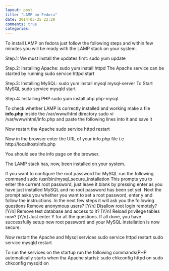 ```yaml
---
layout: post
title: "LAMP on Fedora"
date: 2014-05-25 22:29
comments: true
categories: 
---
```

To install LAMP on fedora just follow the following steps and within few minutes you will be ready with the LAMP stack on your system.

Step.1: We must install the updates first:
	sudo yum update
	
Step.2: Installing Apache:
	sudo yum install httpd
The Apache service can be started by running
	sudo service httpd start

Step.3: Installing MySQL:
	sudo yum install mysql mysql-server
To Start MySQL
	sudo service mysqld start

Step.4: Installing PHP
	sudo yum install php php-mysql

To check whether LAMP is correctly installed and working make a file <strong>info.php</strong> inside the /var/www/html directory
	sudo vi /var/www/html/info.php
and paste the following lines into it and save it
	<?php
	phpinfo();
	?>

Now restart the Apache
	sudo service httpd restart
	
Now in the browser enter the URL of your info.php file i.e 
	http://localhost/info.php

You should see the info page on the browser.

The LAMP stack has, now, been installed on your system.

If you want to configure the root password for MySQL run the following command
	sudo /usr/bin/mysql_secure_installation
This prompts you to enter the current root password, just leave it blank by pressing enter as you have just installed MySQL and no root password has been set yet.
Next the prompt asks you whether you want to set a root password, enter y and follow the instructions.
In the next few steps it will ask you the following questions
	Remove anonymous users? [Y/n]
	Disallow root login remotely? [Y/n]
	Remove test database and access to it? [Y/n]
	Reload privilege tables now? [Y/n]
Just enter Y for all the questions.
If all done, you have successfully setup new root password and your MySQL installation is now secure.

Now restart the Apache and Mysql services
	sudo service httpd restart
	sudo service mysqld restart

To run the services on the startup run the following commands(PHP automatically starts when tha Apache starts):
	sudo chkconfig httpd on
	sudo chkconfig mysqld on

